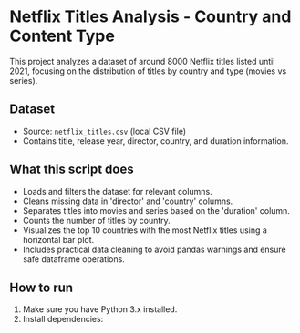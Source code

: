 # Netflix Titles Analysis - Country and Content Type

This project analyzes a dataset of around 8000 Netflix titles listed until 2021, focusing on the distribution of titles by country and type (movies vs series).

## Dataset

- Source: `netflix_titles.csv` (local CSV file)
- Contains title, release year, director, country, and duration information.

## What this script does

- Loads and filters the dataset for relevant columns.
- Cleans missing data in 'director' and 'country' columns.
- Separates titles into movies and series based on the 'duration' column.
- Counts the number of titles by country.
- Visualizes the top 10 countries with the most Netflix titles using a horizontal bar plot.
- Includes practical data cleaning to avoid pandas warnings and ensure safe dataframe operations.

## How to run

1. Make sure you have Python 3.x installed.
2. Install dependencies:
